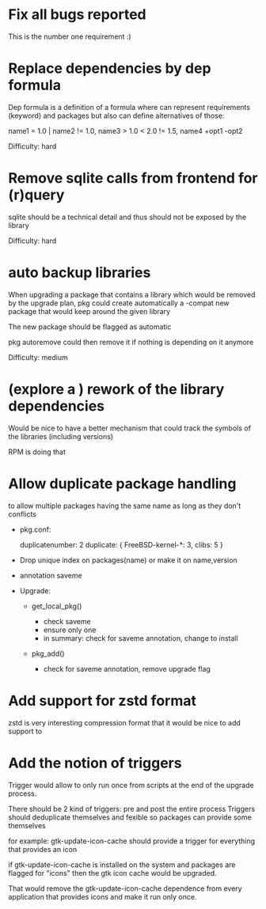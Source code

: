 # Fix all bugs reported

This is the number one requirement :)

# Replace dependencies by dep formula

Dep formula is a definition of a formula where can represent requirements
(keyword) and packages but also can define alternatives of those:

name1 = 1.0 | name2 != 1.0, name3 > 1.0 < 2.0 != 1.5, name4 +opt1 -opt2

Difficulty: hard

# Remove sqlite calls from frontend for (r)query

sqlite should be a technical detail and thus should not be exposed by the
library

Difficulty: hard

# auto backup libraries

When upgrading a package that contains a library which would be removed by the
upgrade plan, pkg could create automatically a <name-of-the-pkg>-compat new
package that would keep around the given library

The new package should be flagged as automatic

pkg autoremove could then remove it if nothing is depending on it anymore

Difficulty: medium

# (explore a ) rework of the library dependencies

Would be nice to have a better mechanism that could track the symbols of the
libraries (including versions)

RPM is doing that

# Allow duplicate package handling

to allow multiple packages having the same name as long as they don't conflicts

* pkg.conf:

  duplicatenumber: 2
  duplicate: { FreeBSD-kernel-*: 3, clibs: 5 }

* Drop unique index on packages(name) or make it on name,version
* annotation saveme
* Upgrade:

  * get_local_pkg()

    * check saveme
    *  ensure only one
    *  in summary: check for saveme annotation, change to install

  * pkg_add()

    * check for saveme annotation, remove upgrade flag

# Add support for zstd format

zstd is very interesting compression format that it would be nice to add support to

# Add the notion of triggers

Trigger would allow to only run once from scripts at the end of the upgrade
process.

There should be 2 kind of triggers: pre and post the entire process
Triggers should deduplicate themselves and fexible so packages can provide some themselves

for example:
gtk-update-icon-cache should provide a trigger for everything that provides an icon

if gtk-update-icon-cache is installed on the system and packages are flagged for
"icons" then the gtk icon cache would be upgraded.

That would remove the gtk-update-icon-cache dependence from every application
that provides icons and make it run only once.
